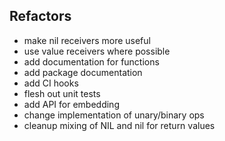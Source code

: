 ## Refactors
- make nil receivers more useful
- use value receivers where possible
- add documentation for functions
- add package documentation
- add CI hooks
- flesh out unit tests
- add API for embedding
- change implementation of unary/binary ops
- cleanup mixing of NIL and nil for return values
